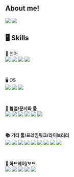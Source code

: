 ## About me!

<p>
  <!-- Tistory -->
  <a href="https://justdoit-coding.tistory.com/"><img src="https://img.shields.io/badge/Tech Blog-000000?style=flat-square&logo=tistory&logoColor=white"/></a>
  <!-- LinkedIn -->
  <a href="https://www.linkedin.com/feed/"><img src="https://img.shields.io/badge/LinkedIn-0A66C2?style=flat-square&logo=linkedin&logoColor=white"/></a>
  <!-- Notion -->
</p>

<!--
## 🎙️ Video

## 📋 Projects & Research
학교 플젝
CRC

## 🏆 Awards

## ⭐ boot camp

## 📝 Papers
타겟 드론
이온풍

-->

## 🖥️ Skills

📝 언어  <br>
<a href="#"><img src="https://img.shields.io/badge/Python-3776AB?style=flat-square&logo=python&logoColor=white"/></a>
<a href="#"><img src="https://img.shields.io/badge/C-00599C?style=flat-square&logo=c&logoColor=white"/></a>
<a href="#"><img src="https://img.shields.io/badge/C++-00599C?style=flat-square&logo=c%2B%2B&logoColor=white"/></a>
<a href="#"><img src="https://img.shields.io/badge/MATLAB-0076A8?style=flat-square&logo=mathworks&logoColor=white"/></a>

<br>

🖥️ OS  <br>
<a href="#"><img src="https://img.shields.io/badge/Linux-FCC624?style=flat-square&logo=linux&logoColor=black"/></a>
<a href="#"><img src="https://img.shields.io/badge/Windows-0078D6?style=flat-square&logo=windows&logoColor=white"/></a>
<a href="#"><img src="https://img.shields.io/badge/WSL-0a97f5?style=flat-square&logo=linux&logoColor=white"/></a>

<br>

**🤝 협업/문서화 툴**<br>
<a href="#"><img src="https://img.shields.io/badge/Git-F05032?style=flat-square&logo=git&logoColor=white"/></a>
<a href="#"><img src="https://img.shields.io/badge/Jira-0052CC?style=flat-square&logo=jira&logoColor=white"/></a>
<a href="#"><img src="https://img.shields.io/badge/Confluence-172B4D?style=flat-square&logo=confluence&logoColor=white"/></a>
<a href="#"><img src="https://img.shields.io/badge/Notion-000000?style=flat-square&logo=notion&logoColor=white"/></a>
<a href="#"><img src="https://img.shields.io/badge/Slack-4A154B?style=flat-square&logo=slack&logoColor=white"/></a>
<a href="#"><img src="https://img.shields.io/badge/Trello-0052CC?style=flat-square&logo=trello&logoColor=white"/></a>

<br>

**📚 기타 툴/프레임워크/라이브러리**  <br>
<a href="#"><img src="https://img.shields.io/badge/Simulink-EE5C22?style=flat-square&logo=mathworks&logoColor=white"/></a>
<a href="#"><img src="https://img.shields.io/badge/OrCAD-ED1C24?style=flat-square&logoColor=white"/></a>
<a href="#"><img src="https://img.shields.io/badge/OpenCV-5C3EE8?style=flat-square&logo=opencv&logoColor=white"/></a>
<a href="#"><img src="https://img.shields.io/badge/PyTorch-EE4C2C?style=flat-square&logo=pytorch&logoColor=white"/></a>
<a href="#"><img src="https://img.shields.io/badge/TensorFlow-FF6F00?style=flat-square&logo=tensorflow&logoColor=white"/></a>
<a href="#"><img src="https://img.shields.io/badge/SLAM-0Cc7b7?style=flat-square&logo=semantic-release&logoColor=white"/></a>
<a href="#"><img src="https://img.shields.io/badge/ROS-22314E?style=flat-square&logo=ros&logoColor=white"/></a>
<a href="#"><img src="https://img.shields.io/badge/Gazebo-8E24AA?style=flat-square&logo=gnometerminal&logoColor=white"/></a>
<a href="#"><img src="https://img.shields.io/badge/Docker-2496ED?style=flat-square&logo=docker&logoColor=white"/></a>

<br>

**🔧 하드웨어/보드**  <br>
<a href="#"><img src="https://img.shields.io/badge/Arduino-00979D?style=flat-square&logo=arduino&logoColor=white"/></a>
<a href="#"><img src="https://img.shields.io/badge/Raspberry%20Pi-A22846?style=flat-square&logo=raspberrypi&logoColor=white"/></a>
<a href="#"><img src="https://img.shields.io/badge/Jetson%20Nano-76B900?style=flat-square&logo=nvidia&logoColor=white"/></a>
<a href="#"><img src="https://img.shields.io/badge/Infineon%20TC3XX-009999?style=flat-square&logo=infineon&logoColor=white"/></a>
<a href="#"><img src="https://img.shields.io/badge/STM32-03234B?style=flat-square&logo=stmicroelectronics&logoColor=white"/></a>
